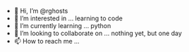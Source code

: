 - 👋 Hi, I’m @rghosts
- 👀 I’m interested in ... learning to code
- 🌱 I’m currently learning ... python
- 💞️ I’m looking to collaborate on ... nothing yet, but one day
- 📫 How to reach me ... 

<!---
rghosts/rghosts is a ✨ special ✨ repository because its `README.md` (this file) appears on your GitHub profile.
You can click the Preview link to take a look at your changes.
--->
